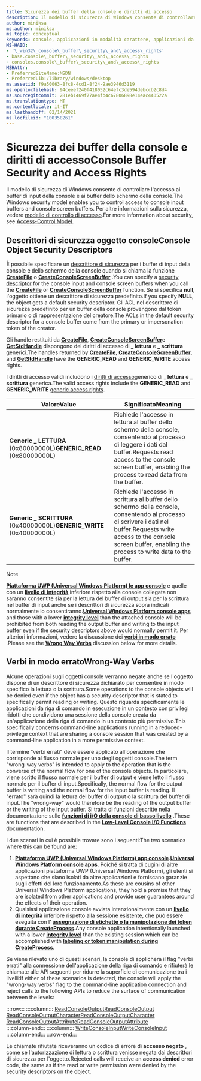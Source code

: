 ```yaml
---
title: Sicurezza dei buffer della console e diritti di accesso
description: Il modello di sicurezza di Windows consente di controllare l'accesso ai buffer di input della console e ai buffer dello schermo della console. Per ulteriori informazioni sulla sicurezza, vedere Access-Control Model.
author: miniksa
ms.author: miniksa
ms.topic: conceptual
keywords: console, applicazioni in modalità carattere, applicazioni da riga di comando, applicazioni di terminale, api della console
MS-HAID:
- '\_win32\_console\_buffer\_security\_and\_access\_rights'
- base.console\_buffer\_security\_and\_access\_rights
- consoles.console\_buffer\_security\_and\_access\_rights
MSHAttr:
- PreferredSiteName:MSDN
- PreferredLib:/library/windows/desktop
ms.assetid: f9a50063-8fc8-4cd1-8f24-9ae3946d3119
ms.openlocfilehash: 94ceeef240f418052c64efc3de594debccb2c8d4
ms.sourcegitcommit: 281eb1469f77ae4fb4c67806898e14eac440522a
ms.translationtype: MT
ms.contentlocale: it-IT
ms.lasthandoff: 02/14/2021
ms.locfileid: "100358261"
---
```

# <a name="console-buffer-security-and-access-rights"></a><span data-ttu-id="82220-105">Sicurezza dei buffer della console e diritti di accesso</span><span class="sxs-lookup"><span data-stu-id="82220-105">Console Buffer Security and Access Rights</span></span>

<span data-ttu-id="82220-106">Il modello di sicurezza di Windows consente di controllare l'accesso ai buffer di input della console e ai buffer dello schermo della console.</span><span class="sxs-lookup"><span data-stu-id="82220-106">The Windows security model enables you to control access to console input buffers and console screen buffers.</span></span> <span data-ttu-id="82220-107">Per altre informazioni sulla sicurezza, vedere [modello di controllo di accesso](/windows/win32/secauthz/access-control-model).</span><span class="sxs-lookup"><span data-stu-id="82220-107">For more information about security, see [Access-Control Model](/windows/win32/secauthz/access-control-model).</span></span>

## <a name="console-object-security-descriptors"></a><span data-ttu-id="82220-108">Descrittori di sicurezza oggetto console</span><span class="sxs-lookup"><span data-stu-id="82220-108">Console Object Security Descriptors</span></span>

<span data-ttu-id="82220-109">È possibile specificare un [descrittore di sicurezza](/windows/win32/secauthz/security-descriptors) per i buffer di input della console e dello schermo della console quando si chiama la funzione [**CreateFile**](/windows/win32/api/fileapi/nf-fileapi-createfilea) o [**CreateConsoleScreenBuffer**](createconsolescreenbuffer.md) .</span><span class="sxs-lookup"><span data-stu-id="82220-109">You can specify a [security descriptor](/windows/win32/secauthz/security-descriptors) for the console input and console screen buffers when you call the [**CreateFile**](/windows/win32/api/fileapi/nf-fileapi-createfilea) or [**CreateConsoleScreenBuffer**](createconsolescreenbuffer.md) function.</span></span> <span data-ttu-id="82220-110">Se si specifica **null**, l'oggetto ottiene un descrittore di sicurezza predefinito.</span><span class="sxs-lookup"><span data-stu-id="82220-110">If you specify **NULL**, the object gets a default security descriptor.</span></span> <span data-ttu-id="82220-111">Gli ACL nel descrittore di sicurezza predefinito per un buffer della console provengono dal token primario o di rappresentazione del creatore.</span><span class="sxs-lookup"><span data-stu-id="82220-111">The ACLs in the default security descriptor for a console buffer come from the primary or impersonation token of the creator.</span></span>

<span data-ttu-id="82220-112">Gli handle restituiti da [**CreateFile**](/windows/win32/api/fileapi/nf-fileapi-createfilea), [**CreateConsoleScreenBuffer**](createconsolescreenbuffer.md)e [**GetStdHandle**](getstdhandle.md) dispongono dei diritti di accesso di **\_ lettura** e **\_ scrittura** generici.</span><span class="sxs-lookup"><span data-stu-id="82220-112">The handles returned by [**CreateFile**](/windows/win32/api/fileapi/nf-fileapi-createfilea), [**CreateConsoleScreenBuffer**](createconsolescreenbuffer.md), and [**GetStdHandle**](getstdhandle.md) have the **GENERIC\_READ** and **GENERIC\_WRITE** access rights.</span></span>

<span data-ttu-id="82220-113">I diritti di accesso validi includono i [diritti di accesso](/windows/win32/secauthz/generic-access-rights)generico di **\_ lettura** e **\_ scrittura** generica.</span><span class="sxs-lookup"><span data-stu-id="82220-113">The valid access rights include the **GENERIC\_READ** and **GENERIC\_WRITE** [generic access rights](/windows/win32/secauthz/generic-access-rights).</span></span>

| <span data-ttu-id="82220-114">Valore</span><span class="sxs-lookup"><span data-stu-id="82220-114">Value</span></span> | <span data-ttu-id="82220-115">Significato</span><span class="sxs-lookup"><span data-stu-id="82220-115">Meaning</span></span> |
|-|-|
| <span data-ttu-id="82220-116">**Generic \_ LETTURA** (0x80000000L)</span><span class="sxs-lookup"><span data-stu-id="82220-116">**GENERIC\_READ** (0x80000000L)</span></span>  | <span data-ttu-id="82220-117">Richiede l'accesso in lettura al buffer dello schermo della console, consentendo al processo di leggere i dati dal buffer.</span><span class="sxs-lookup"><span data-stu-id="82220-117">Requests read access to the console screen buffer, enabling the process to read data from the buffer.</span></span> |
| <span data-ttu-id="82220-118">**Generic \_ SCRITTURA** (0x40000000L)</span><span class="sxs-lookup"><span data-stu-id="82220-118">**GENERIC\_WRITE** (0x40000000L)</span></span> | <span data-ttu-id="82220-119">Richiede l'accesso in scrittura al buffer dello schermo della console, consentendo al processo di scrivere i dati nel buffer.</span><span class="sxs-lookup"><span data-stu-id="82220-119">Requests write access to the console screen buffer, enabling the process to write data to the buffer.</span></span> |

> [!NOTE]
> <span data-ttu-id="82220-120">**[Piattaforma UWP (Universal Windows Platform) le app console](/windows/uwp/launch-resume/console-uwp)** e quelle con un **[livello di integrità](/windows/win32/secauthz/mandatory-integrity-control)** inferiore rispetto alla console collegata non saranno consentite sia per la lettura del buffer di output sia per la scrittura nel buffer di input anche se i descrittori di sicurezza sopra indicati normalmente lo consentiranno.</span><span class="sxs-lookup"><span data-stu-id="82220-120">**[Universal Windows Platform console apps](/windows/uwp/launch-resume/console-uwp)** and those with a lower **[integrity level](/windows/win32/secauthz/mandatory-integrity-control)** than the attached console will be prohibited from both reading the output buffer and writing to the input buffer even if the security descriptors above would normally permit it.</span></span> <span data-ttu-id="82220-121">Per ulteriori informazioni, vedere la discussione dei **[verbi in modo errato](#wrong-way-verbs)** .</span><span class="sxs-lookup"><span data-stu-id="82220-121">Please see the **[Wrong Way Verbs](#wrong-way-verbs)** discussion below for more details.</span></span>

## <a name="wrong-way-verbs"></a><span data-ttu-id="82220-122">Verbi in modo errato</span><span class="sxs-lookup"><span data-stu-id="82220-122">Wrong-Way Verbs</span></span>

<span data-ttu-id="82220-123">Alcune operazioni sugli oggetti console verranno negate anche se l'oggetto dispone di un descrittore di sicurezza dichiarato per consentire in modo specifico la lettura o la scrittura.</span><span class="sxs-lookup"><span data-stu-id="82220-123">Some operations to the console objects will be denied even if the object has a security descriptor that is stated to specifically permit reading or writing.</span></span> <span data-ttu-id="82220-124">Questo riguarda specificamente le applicazioni da riga di comando in esecuzione in un contesto con privilegi ridotti che condividono una sessione della console creata da un'applicazione della riga di comando in un contesto più permissivo.</span><span class="sxs-lookup"><span data-stu-id="82220-124">This specifically concerns command-line applications running in a reduced-privilege context that are sharing a console session that was created by a command-line application in a more permissive context.</span></span>

<span data-ttu-id="82220-125">Il termine "verbi errati" deve essere applicato all'operazione che corrisponde al flusso normale per uno degli oggetti console.</span><span class="sxs-lookup"><span data-stu-id="82220-125">The term "wrong-way verbs" is intended to apply to the operation that is the converse of the normal flow for one of the console objects.</span></span> <span data-ttu-id="82220-126">In particolare, viene scritto il flusso normale per il buffer di output e viene letto il flusso normale per il buffer di input.</span><span class="sxs-lookup"><span data-stu-id="82220-126">Specifically, the normal flow for the output buffer is writing and the normal flow for the input buffer is reading.</span></span> <span data-ttu-id="82220-127">Il "errato" sarà quindi la lettura del buffer di output o la scrittura del buffer di input.</span><span class="sxs-lookup"><span data-stu-id="82220-127">The "wrong-way" would therefore be the reading of the output buffer or the writing of the input buffer.</span></span> <span data-ttu-id="82220-128">Si tratta di funzioni descritte nella documentazione sulle **[funzioni di i/O della console di basso livello](low-level-console-i-o.md)** .</span><span class="sxs-lookup"><span data-stu-id="82220-128">These are functions that are described in the **[Low-Level Console I/O Functions](low-level-console-i-o.md)** documentation.</span></span>

<span data-ttu-id="82220-129">I due scenari in cui è possibile trovare sono i seguenti:</span><span class="sxs-lookup"><span data-stu-id="82220-129">The two scenarios where this can be found are:</span></span>

1. <span data-ttu-id="82220-130">**[Piattaforma UWP (Universal Windows Platform) app console](/windows/uwp/launch-resume/console-uwp)**.</span><span class="sxs-lookup"><span data-stu-id="82220-130">**[Universal Windows Platform console apps](/windows/uwp/launch-resume/console-uwp)**.</span></span> <span data-ttu-id="82220-131">Poiché si tratta di cugini di altre applicazioni piattaforma UWP (Universal Windows Platform), gli utenti si aspettano che siano isolati da altre applicazioni e forniscano garanzie sugli effetti del loro funzionamento.</span><span class="sxs-lookup"><span data-stu-id="82220-131">As these are cousins of other Universal Windows Platform applications, they hold a promise that they are isolated from other applications and provide user guarantees around the effects of their operation.</span></span>
1. <span data-ttu-id="82220-132">Qualsiasi applicazione console avviata intenzionalmente con un **[livello di integrità](/windows/win32/secauthz/mandatory-integrity-control)** inferiore rispetto alla sessione esistente, che può essere eseguita con l' **[assegnazione di etichette o la manipolazione dei token durante CreateProcess](/previous-versions/dotnet/articles/bb625960(v=msdn.10))**.</span><span class="sxs-lookup"><span data-stu-id="82220-132">Any console application intentionally launched with a lower **[integrity level](/windows/win32/secauthz/mandatory-integrity-control)** than the existing session which can be accomplished with **[labeling or token manipulation during CreateProcess](/previous-versions/dotnet/articles/bb625960(v=msdn.10))**.</span></span>

<span data-ttu-id="82220-133">Se viene rilevato uno di questi scenari, la console di applicherà il flag "verbi errati" alla connessione dell'applicazione della riga di comando e rifiuterà le chiamate alle API seguenti per ridurre la superficie di comunicazione tra i livelli:</span><span class="sxs-lookup"><span data-stu-id="82220-133">If either of these scenarios is detected, the console will apply the "wrong-way verbs" flag to the command-line application connection and reject calls to the following APIs to reduce the surface of communication between the levels:</span></span>

:::row:::
    :::column:::
        [<span data-ttu-id="82220-134">ReadConsoleOutput</span><span class="sxs-lookup"><span data-stu-id="82220-134">ReadConsoleOutput</span></span>](readconsoleoutput.md)  
        [<span data-ttu-id="82220-135">ReadConsoleOutputCharacter</span><span class="sxs-lookup"><span data-stu-id="82220-135">ReadConsoleOutputCharacter</span></span>](readconsoleoutputcharacter.md)  
        [<span data-ttu-id="82220-136">ReadConsoleOutputAttribute</span><span class="sxs-lookup"><span data-stu-id="82220-136">ReadConsoleOutputAttribute</span></span>](readconsoleoutputattribute.md)  
    :::column-end:::
    :::column:::
        [<span data-ttu-id="82220-137">WriteConsoleInput</span><span class="sxs-lookup"><span data-stu-id="82220-137">WriteConsoleInput</span></span>](writeconsoleinput.md)  
    :::column-end:::
:::row-end:::

<span data-ttu-id="82220-138">Le chiamate rifiutate riceveranno un codice di errore di **accesso negato** , come se l'autorizzazione di lettura o scrittura venisse negata dai descrittori di sicurezza per l'oggetto.</span><span class="sxs-lookup"><span data-stu-id="82220-138">Rejected calls will receive an **access denied** error code, the same as if the read or write permission were denied by the security descriptors on the object.</span></span>
